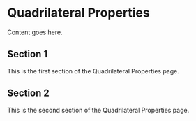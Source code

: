 # Quadrilateral Properties

Content goes here.

## Section 1

This is the first section of the Quadrilateral Properties page.

## Section 2

This is the second section of the Quadrilateral Properties page.

